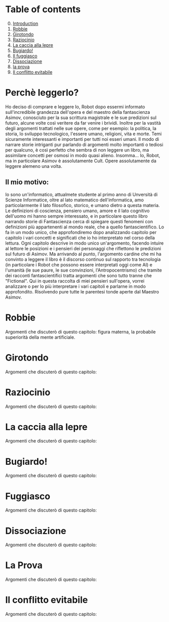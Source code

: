 # Table of contents
0. [Introduction](#introduzione)
1. [Robbie](#robbie1)
2. [Girotondo](#girotondo1)
3. [Raziocinio](#raziocinio1)
4. [La caccia alla lepre](#caccialepre1)
5. [Bugiardo!](#bugiardo1)
6. [Il fuggiasco](#fuggiasco1)
7. [Dissociazione](#dissociazione1)
8. [la prova](#prova1)
9. [Il conflitto evitabile](#conflittoevitabile1)

<a name="introduzione"></a>
# Perchè leggerlo?
Ho deciso di comprare e leggere Io, Robot dopo essermi informato sull'incredibile grandezza dell'opera e del maestro della fantascienza Asimov, conosciuto per la sua scrittura magistrale e le sue predizioni sul futuro, alcune volte così veritere da far venire i brividi. Inoltre per la vastità degli argomenti trattati nelle sue opere, come per esempio: la politica, la storia, lo sviluppo tecnologico, l'essere umano, religioni, vita e morte.
Temi sicuramente interessanti e importanti per tutti noi esseri umani. Il modo di narrare storie intriganti pur parlando di argomenti molto importanti o tediosi per qualcuno, è così perfetto che sembra di non leggere un libro, ma assimilare concetti per osmosi in modo quasi alieno. 
Insomma... Io, Robot, ma in particolare Asimov è assolutamente Cult. Opere assolutamente da leggere alemeno una volta.

## Il mio motivo:
Io sono un'informatico, attualmete studente al primo anno di Unversità di Scienze Informatice, oltre al lato matematico dell'informatica, amo particolarmente il lato filosofico, storico, e umano dietro a questa materia.
Le definizioni di coscienza, pensiero umano, amore e il lato cognitivo dell'uomo mi hanno sempre interessato, e in particolare questo libro narrando storie di Fantascienza cerca di spiegare questi fenomeni con definizioni più appartenenti al mondo reale, che a quello fantascientifico. Lo fa in un modo unico, che approfondiremo dopo analizzando capitolo per capitolo i vari concetti e significati che io ho interpretato nel corso della lettura.
Ogni capitolo descrive in modo unico un'argomento, facendo intuire al lettore le posizioni e i pensieri dei personaggi che riflettono le predizioni sul futuro di Asimov. 
Ma arrivando al punto, l'argomento cardine che mi ha convinto a leggere il libro è il discorso continuo sul rapporto tra tecnologia (in particolare i Robot che possono essere interpretati oggi come AI) e l'umanità (le sue paure, le sue convinzioni, l'Antropocentrismo) che tramite dei racconti fantascientifici tratta argomenti che sono tutto tranne che "Fictional".
Qui in questa raccolta di miei pensieri sull'opera, vorrei analizzare o per lo più interpretare i vari capitoli e parlarne in modo approfondito. Risolvendo pure tutte le parentesi tonde aperte dal Maestro Asimov.


<a name="robbie1"> </a>
# Robbie 
Argomenti che discuterò di questo capitolo: figura materna, la probabile superiorità della mente artificiale.

<a name="girotondo1"> </a>
# Girotondo 
Argomenti che discuterò di questo capitolo: 

<a name="raziocinio1"> </a>
# Raziocinio 
Argomenti che discuterò di questo capitolo: 

<a name="caccialepre1"> </a>
# La caccia alla lepre 
Argomenti che discuterò di questo capitolo: 

 <a name="bugiardo1"> </a>
# Bugiardo!
Argomenti che discuterò di questo capitolo: 

<a name="fuggiasco1"> </a>
#  Fuggiasco 
Argomenti che discuterò di questo capitolo: 

<a name="dissociazione1"> </a>
# Dissociazione 
Argomenti che discuterò di questo capitolo: 

<a name="prova1"> </a>
# La Prova 
Argomenti che discuterò di questo capitolo: 

<a name="conflittoevitabile1"> </a>
# Il conflitto evitabile 
Argomenti che discuterò di questo capitolo: 









